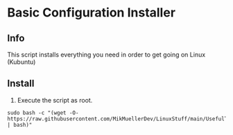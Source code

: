 # Basic Configuration Installer
## Info
This script installs everything you need in order to get going on Linux (Kubuntu)


## Install
1. Execute the script as root.

````
sudo bash -c "(wget -O- https://raw.githubusercontent.com/MikMuellerDev/LinuxStuff/main/UsefulToolsInstaller/install.sh | bash)"
````
